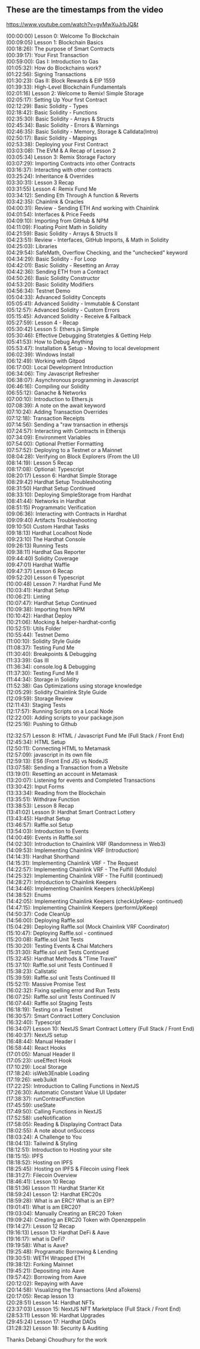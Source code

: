 ## These are the timestamps from the video

https://www.youtube.com/watch?v=gyMwXuJrbJQ&t

(00:00:00) Lesson 0: Welcome To Blockchain  
(00:09:05) Lesson 1: Blockchain Basics  
(00:18:26): The purpose of Smart Contracts  
(00:39:17): Your First Transaction  
(00:59:00): Gas I: Introduction to Gas  
(01:05:32): How do Blockchains work?  
(01:22:56): Signing Transactions  
(01:30:23): Gas II: Block Rewards & EIP 1559  
(01:39:33): High-Level Blockchain Fundamentals  
(02:01:16) Lesson 2: Welcome to Remix! Simple Storage  
(02:05:17): Setting Up Your first Contract  
(02:12:29): Basic Solidity - Types  
(02:18:42): Basic Solidity - Functions  
(02:35:30): Basic Solidity - Arrays & Structs  
(02:45:34): Basic Solidity - Errors & Warnings  
(02:46:35): Basic Solidity - Memory, Storage & Calldata(Intro)  
(02:50:17): Basic Solidity - Mappings  
(02:53:38): Deploying your First Contract  
(03:03:08): The EVM & A Recap of Lesson 2  
(03:05:34) Lesson 3: Remix Storage Factory  
(03:07:29): Importing Contracts into other Contracts  
(03:16:37): Interacting with other contracts  
(03:25:24): Inheritance & Overrides  
(03:30:31): Lesson 3 Recap  
(03:31:55) Lesson 4: Remix Fund Me  
(03:34:12): Sending Eth Through A function & Reverts  
(03:42:35): Chainlink & Oracles  
(04:00:31): Review - Sending ETH And working with Chainlink  
(04:01:54): Interfaces & Price Feeds  
(04:09:10): Importing from GitHub & NPM  
(04:11:09): Floating Point Math in Solidity  
(04:21:59): Basic Solidity - Arrays & Structs II  
(04:23:51): Review - Interfaces, GitHub Imports, & Math in Solidity  
(04:25:03): Libraries  
(04:29:54): SafeMath, Overflow Checking, and the "unchecked" keyword  
(04:34:29): Basic Solidity - For Loop  
(04:42:01): Basic Solidity - Resetting an Array  
(04:42:36): Sending ETH from a Contract  
(04:50:26): Basic Solidity Constructor  
(04:53:20): Basic Solidity Modifiers  
(04:56:34): Testnet Demo  
(05:04:33): Advanced Solidity Concepts  
(05:05:41): Advanced Solidity - Immutable & Constant  
(05:12:57): Advanced Solidity - Custom Errors  
(05:15:45): Advanced Solidity - Receive & Fallback  
(05:27:59): Lesson 4 - Recap  
(05:30:42) Lesson 5: Ethers.js Simple  
(05:30:46): Effective Debugging Stratetgies & Getting Help  
(05:41:53): How to Debug Anything  
(05:53:47): Installation & Setup - Moving to local development  
(06:02:39): Windows Install  
(06:12:49): Working with Gitpod  
(06:17:00): Local Development Introduction  
(06:34:06): Tiny Javascript Refresher  
(06:38:07): Asynchronous programming in Javascript  
(06:46:16): Compiling our Solidity  
(06:55:12): Ganache & Networks  
(07:00:10): Introduction to Ethers.js  
(07:08:39): A note on the await keyword  
(07:10:24): Adding Transaction Overrides  
(07:12:18): Transaction Receipts  
(07:14:56): Sending a "raw transaction in ethersjs  
(07:24:57): Interacting with Contracts in Ethersjs  
(07:34:09): Environment Variables  
(07:54:00): Optional Prettier Formatting  
(07:57:52): Deploying to a Testnet or a Mainnet  
(08:04:28): Verifying on Block Explorers (From the UI)  
(08:14:19): Lesson 5 Recap  
(08:17:08): Optional: Typescript  
(08:20:17) Lesson 6: Hardhat Simple Storage  
(08:29:42) Hardhat Setup Troubleshooting  
(08:31:50) Hardhat Setup Continued  
(08:33:10): Deploying SimpleStorage from Hardhat  
(08:41:44): Networks in Hardhat  
(08:51:15) Programmatic Verification  
(09:06:36): Interacting with Contracts in Hardhat  
(09:09:40) Artifacts Troubleshooting  
(09:10:50) Custom Hardhat Tasks  
(09:18:13) Hardhat Localhost Node  
(09:23:10) The Hardhat Console  
(09:26:13) Running Tests  
(09:38:11) Hardhat Gas Reporter  
(09:44:40) Solidity Coverage  
(09:47:01) Hardhat Waffle  
(09:47:37) Lesson 6 Recap  
(09:52:20) Lesson 6 Typescript  
(10:00:48) Lesson 7: Hardhat Fund Me  
(10:03:41): Hardhat Setup  
(10:06:21): Linting  
(10:07:47): Hardhat Setup Continued  
(10:09:38): Importing from NPM  
(10:10:42): Hardhat Deploy  
(10:21:06): Mocking & helper-hardhat-config  
(10:52:51): Utils Folder  
(10:55:44): Testnet Demo  
(11:00:10): Solidity Style Guide  
(11:08:37): Testing Fund Me  
(11:30:40): Breakpoints & Debugging  
(11:33:39): Gas III  
(11:36:34): console.log & Debugging  
(11:37:30): Testing Fund Me II  
(11:44:34): Storage in Solidity  
(11:52:38): Gas Optimizations using storage knowledge  
(12:05:29): Solidity Chainlink Style Guide  
(12:09:59): Storage Review  
(12:11:43): Staging Tests  
(12:17:57): Running Scripts on a Local Node  
(12:22:00): Adding scripts to your package.json  
(12:25:16): Pushing to Github

(12:32:57) Lesson 8: HTML / Javascript Fund Me (Full Stack / Front End)  
(12:45:34): HTML Setup  
(12:50:11): Connecting HTML to Metamask  
(12:57:09): javascript in its own file  
(12:59:13): ES6 (Front End JS) vs NodeJS  
(13:07:58): Sending a Transaction from a Website  
(13:19:01): Resetting an account in Metamask  
(13:20:07): Listening for events and Completed Transactions  
(13:30:42): Input Forms  
(13:33:34): Reading from the Blockchain  
(13:35:51): Withdraw Function  
(13:38:53): Lesson 8 Recap  
(13:41:02) Lesson 9: Hardhat Smart Contract Lottery  
(13:43:45): Hardhat Setup  
(13:46:57): Raffle.sol Setup  
(13:54:03): Introduction to Events  
(14:00:49): Events in Raffle.sol  
(14:02:30): Introduction to Chainlink VRF (Randomness in Web3)  
(14:09:53): Implementing Chainlink VRF (Introduction)  
(14:14:31): Hardhat Shorthand  
(14:15:31): Implementing Chainlink VRF - The Request  
(14:22:57): Implementing Chainlink VRF - The Fulfill (Modulo)  
(14:25:32): Implementing Chainlink VRF - The Fulfill (continued)  
(14:28:27): Introduction to Chainlink Keepers  
(14:34:46): Implementing Chainlink Keepers (checkUpKeep)  
(14:38:52): Enums  
(14:42:05): Implementing Chainlink Keepers (checkUpKeep- continued)  
(14:47:15): Implementing Chainlink Keepers (performUpKeep)  
(14:50:37): Code CleanUp  
(14:56:00): Deploying Raffle.sol  
(15:04:29): Deploying Raffle.sol (Mock Chainlink VRF Coordinator)  
(15:10:47): Deploying Raffle.sol - continued  
(15:20:08): Raffle.sol Unit Tests  
(15:30:20): Testing Events & Chai Matchers  
(15:31:30): Raffle.sol unit Tests Continued  
(15:32:45): Hardhat Methods & "Time Travel"  
(15:37:10): Raffle.sol unit Tests Continued II  
(15:38:23): Callstatic  
(15:39:59): Raffle.sol unit Tests Continued III  
(15:52:11): Massive Promise Test  
(16:02:32): Fixing spelling error and Run Tests  
(16:07:25): Raffle.sol unit Tests Continued IV  
(16:07:44): Raffle.sol Staging Tests  
(16:18:19): Testing on a Testnet  
(16:30:57): Smart Contract Lottery Conclusion  
(16:32:40): Typescript  
(16:34:07) Lesson 10: NextJS Smart Contract Lottery (Full Stack / Front End)  
(16:40:37): NextJS setup  
(16:48:44): Manual Header I  
(16:58:44): React Hooks  
(17:01:05): Manual Header II  
(17:05:23): useEffect Hook  
(17:10:29): Local Storage  
(17:18:24): isWeb3Enable Loading  
(17:19:26): web3uikit  
(17:22:25): Introduction to Calling Functions in NextJS  
(17:26:30): Automatic Constant Value UI Updater  
(17:38:37): runContractFunction  
(17:45:59): useState  
(17:49:50): Calling Functions in NextJS  
(17:52:58): useNotification  
(17:58:05): Reading & Displaying Contract Data  
(18:02:55): A note about onSuccess  
(18:03:24): A Challenge to You  
(18:04:13): Tailwind & Styling  
(18:12:51): Introduction to Hosting your site  
(18:15:15): IPFS  
(18:18:52): Hosting on IPFS  
(18:25:45): Hosting on IPFS & Filecoin using Fleek  
(18:31:27): Filecoin Overview  
(18:46:41): Lesson 10 Recap  
(18:51:36) Lesson 11: Hardhat Starter Kit  
(18:59:24) Lesson 12: Hardhat ERC20s  
(18:59:28): What is an ERC? What is an EIP?  
(19:01:41): What is am ERC20?  
(19:03:04): Manually Creating an ERC20 Token  
(19:09:24): Creating an ERC20 Token with Openzeppelin  
(19:14:27): Lesson 12 Recap  
(19:16:13) Lesson 13: Hardhat DeFi & Aave  
(19:16:17): what is DeFi?  
(19:19:58): What is Aave?  
(19:25:48): Programatic Borrowing & Lending  
(19:30:51): WETH Wrapped ETH  
(19:38:12): Forking Mainnet  
(19:45:21): Depositing into Aave  
(19:57:42): Borrowing from Aave  
(20:12:02): Repaying with Aave  
(20:14:58): Visualizing the Transactions (And aTokens)  
(20:17:05): Recap lesson 13  
(20:28:51) Lesson 14: Hardhat NFTs  
(23:37:03) Lesson 15: NextJS NFT Marketplace (Full Stack / Front End)  
(28:53:11) Lesson 16: Hardhat Upgrades  
(29:45:24) Lesson 17: Hardhat DAOs  
(31:28:32) Lesson 18: Security & Auditing

Thanks Debangi Choudhury for the work  

